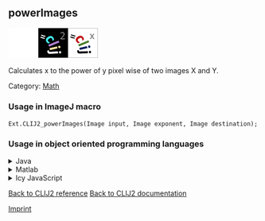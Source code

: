 ## powerImages
<img src="images/mini_empty_logo.png"/><img src="images/mini_clij2_logo.png"/><img src="images/mini_clijx_logo.png"/>

Calculates x to the power of y pixel wise of two images X and Y.

Category: [Math](https://clij.github.io/clij2-docs/reference__math)

### Usage in ImageJ macro
```
Ext.CLIJ2_powerImages(Image input, Image exponent, Image destination);
```


### Usage in object oriented programming languages



<details>

<summary>
Java
</summary>
<pre class="highlight">// init CLIJ and GPU
import net.haesleinhuepf.clij2.CLIJ2;
import net.haesleinhuepf.clij.clearcl.ClearCLBuffer;
CLIJ2 clij2 = CLIJ2.getInstance();

// get input parameters
ClearCLBuffer input = clij2.push(inputImagePlus);
ClearCLBuffer exponent = clij2.push(exponentImagePlus);
destination = clij2.create(input);
</pre>

<pre class="highlight">
// Execute operation on GPU
clij2.powerImages(input, exponent, destination);
</pre>

<pre class="highlight">
// show result
destinationImagePlus = clij2.pull(destination);
destinationImagePlus.show();

// cleanup memory on GPU
clij2.release(input);
clij2.release(exponent);
clij2.release(destination);
</pre>

</details>



<details>

<summary>
Matlab
</summary>
<pre class="highlight">% init CLIJ and GPU
clij2 = init_clatlab();

% get input parameters
input = clij2.pushMat(input_matrix);
exponent = clij2.pushMat(exponent_matrix);
destination = clij2.create(input);
</pre>

<pre class="highlight">
% Execute operation on GPU
clij2.powerImages(input, exponent, destination);
</pre>

<pre class="highlight">
% show result
destination = clij2.pullMat(destination)

% cleanup memory on GPU
clij2.release(input);
clij2.release(exponent);
clij2.release(destination);
</pre>

</details>



<details>

<summary>
Icy JavaScript
</summary>
<pre class="highlight">// init CLIJ and GPU
importClass(net.haesleinhuepf.clicy.CLICY);
importClass(Packages.icy.main.Icy);

clij2 = CLICY.getInstance();

// get input parameters
input_sequence = getSequence();
input = clij2.pushSequence(input_sequence);
exponent_sequence = getSequence();
exponent = clij2.pushSequence(exponent_sequence);
destination = clij2.create(input);
</pre>

<pre class="highlight">
// Execute operation on GPU
clij2.powerImages(input, exponent, destination);
</pre>

<pre class="highlight">
// show result
destination_sequence = clij2.pullSequence(destination)
Icy.addSequence(destination_sequence);
// cleanup memory on GPU
clij2.release(input);
clij2.release(exponent);
clij2.release(destination);
</pre>

</details>



[Back to CLIJ2 reference](https://clij.github.io/clij2-docs/reference)
[Back to CLIJ2 documentation](https://clij.github.io/clij2-docs)

[Imprint](https://clij.github.io/imprint)
